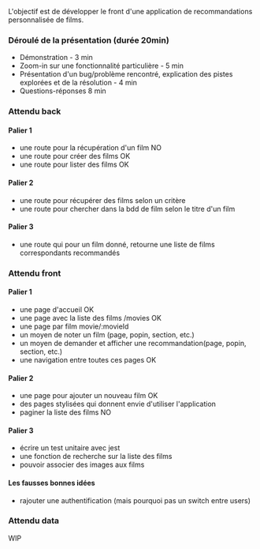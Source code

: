 L'objectif est de développer le front d'une application de recommandations personnalisée de films.

### Déroulé de la présentation (durée 20min)

- Démonstration - 3 min
- Zoom-in sur une fonctionnalité particulière - 5 min
- Présentation d'un bug/problème rencontré, explication des pistes explorées et de la résolution - 4 min
- Questions-réponses 8 min

### Attendu back

#### Palier 1
- une route pour la récupération d'un film NO
- une route pour créer des films OK
- une route pour lister des films OK

#### Palier 2
- une route pour récupérer des films selon un critère
- une route pour chercher dans la bdd de film selon le titre d'un film

#### Palier 3
- une route qui pour un film donné, retourne une liste de films correspondants recommandés

### Attendu front

#### Palier 1
- une page d'accueil OK
- une page avec la liste des films /movies OK
- une page par film movie/:movieId
- un moyen de noter un film (page, popin, section, etc.)
- un moyen de demander et afficher une recommandation(page, popin, section, etc.)
- une navigation entre toutes ces pages OK

#### Palier 2
- une page pour ajouter un nouveau film OK
- des pages stylisées qui donnent envie d'utiliser l'application
- paginer la liste des films NO

#### Palier 3
- écrire un test unitaire avec jest
- une fonction de recherche sur la liste des films
- pouvoir associer des images aux films

#### Les fausses bonnes idées
- rajouter une authentification (mais pourquoi pas un switch entre users)


### Attendu data 

WIP
